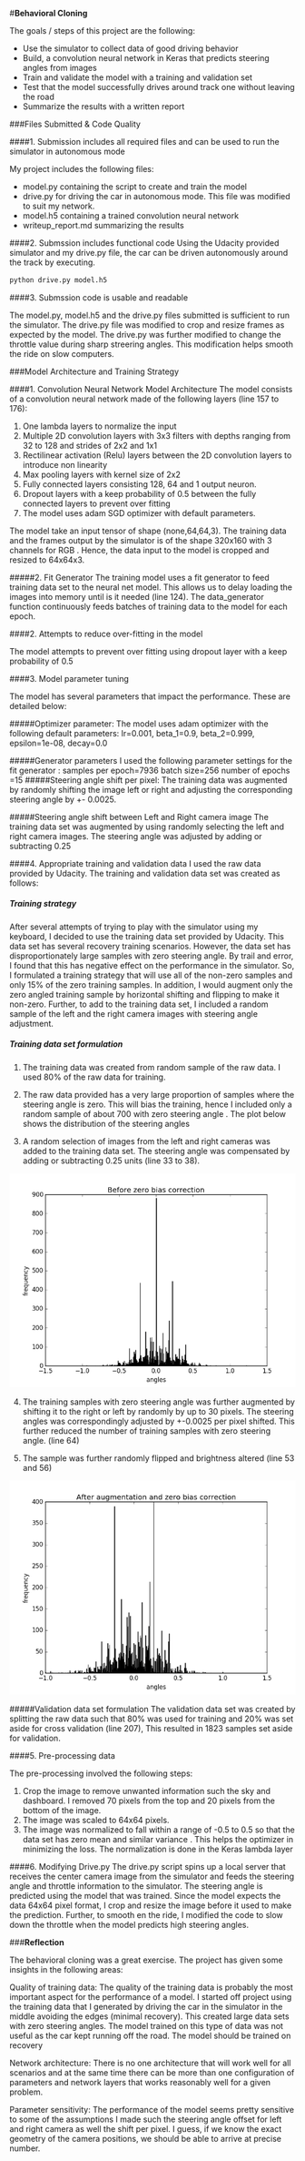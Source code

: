 #**Behavioral Cloning** 

The goals / steps of this project are the following:
* Use the simulator to collect data of good driving behavior
* Build, a convolution neural network in Keras that predicts steering angles from images
* Train and validate the model with a training and validation set
* Test that the model successfully drives around track one without leaving the road
* Summarize the results with a written report

###Files Submitted & Code Quality

####1. Submission includes all required files and can be used to run the simulator in autonomous mode

My project includes the following files:
* model.py containing the script to create and train the model
* drive.py for driving the car in autonomous mode. This file was modified to suit my network.
* model.h5 containing a trained convolution neural network 
* writeup_report.md summarizing the results

####2. Submssion includes functional code
Using the Udacity provided simulator and my drive.py file, the car can be driven autonomously around the track by executing. 
```sh
python drive.py model.h5
```

####3. Submssion code is usable and readable

The model.py, model.h5 and the drive.py files submitted is sufficient to run the simulator. The drive.py file was modified to crop and resize frames as expected by the model. The drive.py was further modified to change the throttle value during sharp streering angles. This modification helps smooth the ride on slow computers.

###Model Architecture and Training Strategy

####1.  Convolution Neural Network Model Architecture
The model consists of a convolution neural network made of the following layers (line 157 to 176):
1. One lambda layers to normalize the input
2. Multiple 2D convolution layers with 3x3 filters with depths ranging from 32 to 128 and strides of 2x2 and 1x1
3. Rectilinear activation (Relu) layers between the 2D convolution layers to introduce non linearity
4. Max pooling layers with kernel size of 2x2
4. Fully connected layers consisting 128, 64 and 1 output neuron.
5. Dropout layers with a keep probability of 0.5 between the fully connected layers to prevent over fitting
6. The model uses adam SGD optimizer with default parameters.

The model take an input tensor of shape (none,64,64,3). The training data and the frames output by the simulator is  of  the shape 320x160 with 3 channels for RGB . Hence, the data input to the model is cropped and resized to 64x64x3. 

#####2. Fit Generator
The training model uses a fit generator to feed training data set to the neural net model. This allows us to delay loading the images into memory until is it needed (line 124). The data_generator function continuously feeds batches of training data to the model for each epoch. 

####2. Attempts to reduce over-fitting in the model

The model attempts to prevent over fitting using dropout layer with a keep probability of 0.5

####3. Model parameter tuning

The model has several parameters that impact the performance. These are detailed below:

#####Optimizer parameter:
The model uses adam optimizer with the following default parameters:
lr=0.001, beta_1=0.9, beta_2=0.999, epsilon=1e-08, decay=0.0

#####Generator parameters
I used the following parameter settings for the fit generator :
samples per epoch=7936
batch size=256
number of epochs =15
#####Steering angle shift per pixel:
The training data was augmented by randomly shifting the image left or right and adjusting the corresponding steering angle by +- 0.0025.  

#####Steering angle shift between Left and Right camera image
The training data set was augmented by using randomly selecting the left and right camera images. The steering angle was adjusted by adding or subtracting 0.25
 

####4. Appropriate training and validation data
I used the raw data provided by Udacity. The training and validation data set was created as follows:

##### Training strategy
After several attempts of trying to play with the simulator using my keyboard, I decided to use the training data set provided by Udacity. This data set has several recovery training scenarios. However, the data set has disproportionately large samples with zero steering angle.  By trail and error, I found that this has negative effect on the performance in the simulator. So, I formulated a training strategy that will use all of the non-zero samples and only 15% of the zero training samples. In addition, I would augment only the zero angled training sample by horizontal shifting and flipping to make it non-zero. Further, to add to the training data set, I included a random sample of the left and the right camera images with steering angle adjustment.

##### Training data set formulation 

1. The training data was created from random sample of the raw data. I used 80% of the raw data for training. 

2. The raw data provided has a very large proportion of samples where the steering angle is zero. This will bias the training, hence I included only a random sample of about 700 with zero steering angle . The plot below shows the distribution of the steering angles

3.  A random selection of images from the left and right cameras was added to the training data set. The steering angle was compensated by adding or subtracting 0.25 units (line 33 to 38). 

![Steering angle distribution before augmentation](https://github.com/neelks72/wavy-driver/blob/master/Before_Zero_Bias_Correction.png?raw=true)

4. The training samples with zero steering angle was further augmented by shifting it to the right or left by randomly by up to 30 pixels. The steering angles was correspondingly adjusted by +-0.0025 per pixel shifted. This further reduced the number of training samples with zero steering angle. (line 64)

5. The sample was further randomly flipped and brightness altered (line 53 and  56)

![Steering angle distribution after augumentation](https://raw.githubusercontent.com/neelks72/wavy-driver/master/After_Zero_Bias_Correction.png)

#####Validation data set formulation 
The validation data set was created by splitting the raw data such that 80% was used for training and 20% was set aside for cross validation (line 207), This resulted in 1823 samples set aside for validation.

####5. Pre-processing data

The pre-processing involved the following steps:

1. Crop the image to remove unwanted information such the sky and dashboard. I removed 70 pixels from the top and 20 pixels from the bottom of the image.
2. The image was scaled to 64x64 pixels.
3. The image was normalized to fall within a range of -0.5 to 0.5 so that the data set has zero mean and similar variance . This helps the optimizer in minimizing the loss. The normalization is done in the Keras lambda layer

####6. Modifying Drive.py
The drive.py script spins up a local server that receives the center camera image from the simulator and feeds the steering angle and throttle information to the simulator.  The steering angle is predicted using the model that was trained. Since the model expects the data 64x64 pixel format,  I crop and resize the image before it used to make the prediction. Further, to smooth en the ride, I modified the code to slow down the throttle when the model predicts high steering angles. 

###**Reflection**

The behavioral cloning was a great exercise.  The project has given some insights in the following areas:

Quality of training data:
The quality of the training data is probably the most important aspect for the performance of a model. I started off project using the training data that I generated by driving the car in the simulator in the middle avoiding the edges (minimal recovery). This created large data sets with zero steering angles. The model trained on this type of data was not useful as the car kept running off the road. The model should be trained on recovery 

Network architecture:
There is no one architecture that will work well for all scenarios and at the same time there can be more than one configuration of parameters and network layers that works reasonably well for a given problem.

Parameter sensitivity:
The performance of the model seems pretty sensitive to some of the assumptions I made such the steering angle offset for left and right camera as well the shift per pixel. I guess, if we know the exact geometry of the camera positions, we should be able to arrive at precise number.







